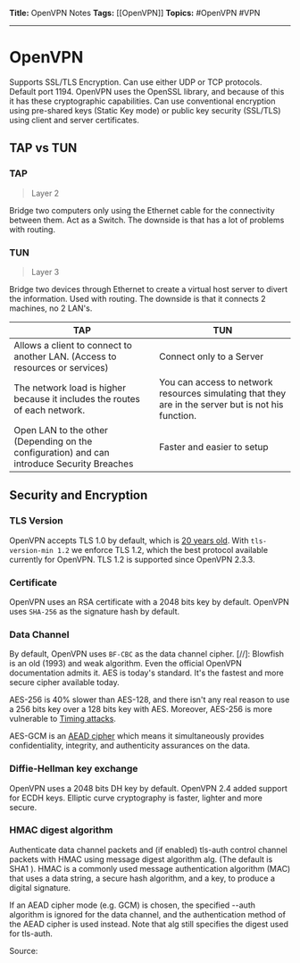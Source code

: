**Title:** OpenVPN Notes
**Tags:** [[OpenVPN]]
**Topics:** #OpenVPN #VPN 

---
# OpenVPN 
Supports SSL/TLS Encryption. Can use either UDP or TCP protocols. Default port 1194.
OpenVPN uses the OpenSSL library, and because of this it has these cryptographic capabilities.
Can use conventional encryption using pre-shared keys (Static Key mode) or public key security (SSL/TLS) using client and server certificates.

## TAP vs TUN
### TAP
> Layer 2

Bridge two computers only using the Ethernet cable for the connectivity between them. Act as a Switch. The downside is that has a lot of problems with routing.

### TUN
> Layer 3

Bridge two devices through Ethernet to create a virtual host server to divert the information. Used with routing. The downside is that it connects 2 machines, no 2 LAN's.

| **TAP** | **TUN** |
| --- | --- |
| Allows a client to connect to another LAN. (Access to resources or services) | Connect only to a Server |
| The network load is higher because it includes the routes of each network.  | You can access to network resources simulating that they are in the server but is not his function.|
| Open LAN to the other (Depending on the configuration) and can introduce Security Breaches | Faster and easier to setup |

## Security and Encryption
### TLS Version
OpenVPN accepts TLS 1.0 by default, which is [20 years old](https://en.wikipedia.org/wiki/Transport_Layer_Security#TLS_1.0).
With `tls-version-min 1.2` we enforce TLS 1.2, which the best protocol available currently for OpenVPN. TLS 1.2 is supported since OpenVPN 2.3.3.

### Certificate
OpenVPN uses an RSA certificate with a 2048 bits key by default.
OpenVPN uses `SHA-256` as the signature hash by default.

### Data Channel
By default, OpenVPN uses `BF-CBC` as the data channel cipher.
[//]: Blowfish is an old (1993) and weak algorithm. Even the official OpenVPN documentation admits it.
AES is today's standard. It's the fastest and more secure cipher available today.

AES-256 is 40% slower than AES-128, and there isn't any real reason to use a 256 bits key over a 128 bits key with AES. Moreover, AES-256 is more vulnerable to [Timing attacks](https://en.wikipedia.org/wiki/Timing_attack).

AES-GCM is an [AEAD cipher](https://en.wikipedia.org/wiki/Authenticated_encryption) which means it simultaneously provides confidentiality, integrity, and authenticity assurances on the data.

### Diffie-Hellman key exchange
OpenVPN uses a 2048 bits DH key by default.
OpenVPN 2.4 added support for ECDH keys. Elliptic curve cryptography is faster, lighter and more secure.

### HMAC digest algorithm
Authenticate data channel packets and (if enabled) tls-auth control channel packets with HMAC using message digest algorithm alg. (The default is SHA1 ). HMAC is a commonly used message authentication algorithm (MAC) that uses a data string, a secure hash algorithm, and a key, to produce a digital signature.

If an AEAD cipher mode (e.g. GCM) is chosen, the specified --auth algorithm is ignored for the data channel, and the authentication method of the AEAD cipher is used instead. Note that alg still specifies the digest used for tls-auth.

Source: 
